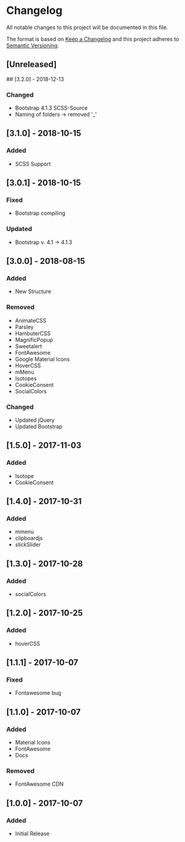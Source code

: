 # Changelog
All notable changes to this project will be documented in this file.

The format is based on [Keep a Changelog](http://keepachangelog.com/en/1.0.0/)
and this project adheres to [Semantic Versioning](http://semver.org/spec/v2.0.0.html).

## [Unreleased]

## [3.2.0] - 2018-12-13
### Changed
- Bootstrap 4.1.3 SCSS-Source
- Naming of folders -> removed '_'

## [3.1.0] - 2018-10-15
### Added
- SCSS Support

## [3.0.1] - 2018-10-15
### Fixed
- Bootstrap compiling
### Updated
- Bootstrap v. 4.1 -> 4.1.3

## [3.0.0] - 2018-08-15
### Added
- New Structure
### Removed
- AnimateCSS
- Parsley
- HambuterCSS
- MagnificPopup
- Sweetalert
- FontAwesome
- Google Material Icons
- HoverCSS
- mMenu
- Isotopes
- CookieConsent
- SocialColors
### Changed
- Updated jQuery
- Updated Bootstrap

## [1.5.0] - 2017-11-03
### Added
- Isotope
- CookieConsent

## [1.4.0] - 2017-10-31
### Added
- mmenu
- clipboardjs
- slickSlider

## [1.3.0] - 2017-10-28
### Added
- socialColors

## [1.2.0] - 2017-10-25
### Added
- hoverCSS

## [1.1.1] - 2017-10-07
### Fixed
- Fontawesome bug

## [1.1.0] - 2017-10-07
### Added
- Material Icons
- FontAwesome
- Docs

### Removed
- FontAwesome CDN

## [1.0.0] - 2017-10-07
### Added
- Initial Release